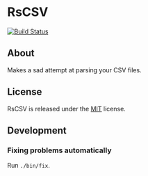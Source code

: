 # RsCSV

[![Build Status](https://travis-ci.org/bartfeenstra/rscsv.svg?branch=master)](https://travis-ci.org/bartfeenstra/rscsv)

## About
Makes a sad attempt at parsing your CSV files.

## License
RsCSV is released under the [MIT](./LICENSE) license.

## Development

### Fixing problems automatically
Run `./bin/fix`.
